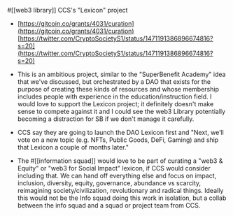 #[[web3 library]] 
CCS's "Lexicon" project
- [https://gitcoin.co/grants/4031/curation](https://gitcoin.co/grants/4031/curation)
[https://twitter.com/CryptoSocietyS1/status/1471191386896674816?s=20](https://twitter.com/CryptoSocietyS1/status/1471191386896674816?s=20)  
- This is an ambitious project, similar to the "SuperBenefit Academy" idea that we've discussed, but orchestrated by a DAO that exists for the purpose of creating these kinds of resources and whose membership includes people with experience in the education/instruction field. I would love to support the Lexicon project; it definitely doesn't make sense to compete against it and I could see the web3 Library potentially becoming a distraction for SB if we don't manage it carefully.

- CCS say they are going to launch the DAO Lexicon first and "Next, we’ll vote on a new topic (e.g. NFTs, Public Goods, DeFi, Gaming) and ship that Lexicon a couple of months later."

- The #[[information squad]] would love to be part of curating a "web3 & Equity" or "web3 for Social Impact" lexicon, if CCS would consider including that. We can hand off everything else and focus on impact, inclusion, diversity, equity, governance, abundance vs scarcity, reimagining society/civilization, revolutionary and radical things. Ideally this would not be the Info squad doing this work in isolation, but a collab between the info squad and a squad or project team from CCS.
